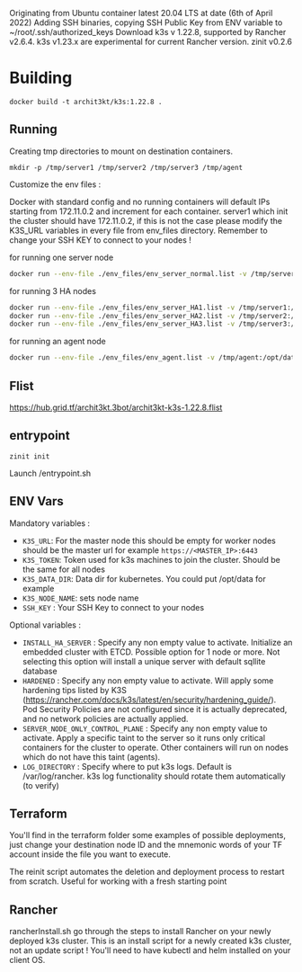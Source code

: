 Originating from Ubuntu container latest 20.04 LTS at date (6th of April 2022)
Adding SSH binaries, copying SSH Public Key from ENV variable to ~/root/.ssh/authorized_keys
Download k3s v 1.22.8, supported by Rancher v2.6.4. k3s v1.23.x are experimental for current Rancher version.
zinit v0.2.6

# Building
`docker build -t archit3kt/k3s:1.22.8 .`

## Running

Creating tmp directories to mount on destination containers.

`mkdir -p /tmp/server1 /tmp/server2 /tmp/server3 /tmp/agent`

Customize the env files :

Docker with standard config and no running containers will default IPs starting from 172.11.0.2 and increment for each container. server1 which init the cluster should have 172.11.0.2, if this is not the case please modify the K3S_URL variables in every file from env_files directory.
Remember to change your SSH KEY to connect to your nodes !

for running one server node

```bash
docker run --env-file ./env_files/env_server_normal.list -v /tmp/server1:/opt/data --privileged archit3kt/k3s:1.22.8
```

for running 3 HA nodes

```bash
docker run --env-file ./env_files/env_server_HA1.list -v /tmp/server1:/opt/data --privileged archit3kt/k3s:1.22.8
docker run --env-file ./env_files/env_server_HA2.list -v /tmp/server2:/opt/data --privileged archit3kt/k3s:1.22.8
docker run --env-file ./env_files/env_server_HA3.list -v /tmp/server3:/opt/data --privileged archit3kt/k3s:1.22.8
```

for running an agent node

```bash
docker run --env-file ./env_files/env_agent.list -v /tmp/agent:/opt/data --privileged archit3kt/k3s:1.22.8
```

## Flist
https://hub.grid.tf/archit3kt.3bot/archit3kt-k3s-1.22.8.flist

## entrypoint 

```
zinit init 
```

Launch /entrypoint.sh

## ENV Vars

Mandatory variables :

- `K3S_URL`: For the master node this should be empty for worker nodes should be the master url for example `https://<MASTER_IP>:6443`
- `K3S_TOKEN`: Token used for k3s machines to join the cluster. Should be the same for all nodes
- `K3S_DATA_DIR`: Data dir for kubernetes. You could put /opt/data for example
- `K3S_NODE_NAME`: sets node name
- `SSH_KEY` : Your SSH Key to connect to your nodes

Optional variables :

- `INSTALL_HA_SERVER` : Specify any non empty value to activate. Initialize an embedded cluster with ETCD. Possible option for 1 node or more. Not selecting this option will install a unique server with default sqllite database
- `HARDENED` : Specify any non empty value to activate. Will apply some hardening tips listed by K3S (https://rancher.com/docs/k3s/latest/en/security/hardening_guide/). Pod Security Policies are not configured since it is actually deprecated, and no network policies are actually applied.
- `SERVER_NODE_ONLY_CONTROL_PLANE` : Specify any non empty value to activate. Apply a specific taint to the server so it runs only critical containers for the cluster to operate. Other containers will run on nodes which do not have this taint (agents).
- `LOG_DIRECTORY` : Specify where to put k3s logs. Default is /var/log/rancher. k3s log functionality should rotate them automatically (to verify)

## Terraform

You'll find in the terraform folder some examples of possible deployments, just change your destination node ID and the mnemonic words of your TF account inside the file you want to execute.

The reinit script automates the deletion and deployment process to restart from scratch. Useful for working with a fresh starting point

## Rancher

rancherInstall.sh go through the steps to install Rancher on your newly deployed k3s cluster. This is an install script for a newly created k3s cluster, not an update script ! You'll need to have kubectl and helm installed on your client OS.

